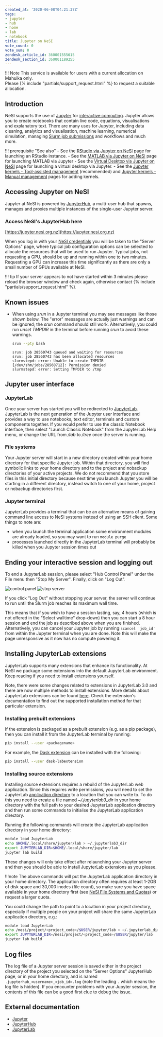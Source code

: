```yaml
---
created_at: '2020-06-08T04:21:37Z'
tags:
- jupyter
- hub
- home
- lab
- notebook
title: Jupyter on NeSI
vote_count: 0
vote_sum: 0
zendesk_article_id: 360001555615
zendesk_section_id: 360001189255
---
```


!!! Note
     This service is available for users with a current allocation on
     Mahuika only.  
     Please {% include "partials/support_request.html" %} to request a suitable
     allocation.

## Introduction

NeSI supports the use of [Jupyter](https://jupyter.org/) for
[interactive computing](../Running_Jobs_on_Maui_and_Mahuika/Slurm_Interactive_Sessions.md).
Jupyter allows you to create notebooks that contain live code,
equations, visualisations and explanatory text. There are many uses for
Jupyter, including data cleaning, analytics and visualisation, machine
learning, numerical simulation, managing [Slurm job
submissions](../../Getting_Started/Next_Steps/Submitting_your_first_job.md)
and workflows and much more.

!!! prerequisite "See also"
     -   See the [RStudio via Jupyter on NeSI](./RStudio_via_Jupyter_on_NeSI.md)
         page for launching an RStudio instance.
     -   See the [MATLAB via Jupyter on NeSI](./MATLAB_via_Jupyter_on_NeSI.md)
         page for launching MATLAB via Jupyter
     -   See the [Virtual Desktop via Jupyter on NeSI](./Virtual_Desktop_via_Jupyter_on_NeSI.md)
         page for launching a virtual desktop via Jupyter.
     -   See the [Jupyter kernels - Tool-assisted management](./Jupyter_kernels_Tool_assisted_management.md)
         (recommended) and [Jupyter kernels - Manual management](./Jupyter_kernels_Manual_management.md)
         pages for adding kernels.

## Accessing Jupyter on NeSI

Jupyter at NeSI is powered by [JupyterHub](https://jupyter.org/hub), a
multi-user hub that spawns, manages and proxies multiple instances of
the single-user Jupyter server.

### Access NeSI's JupyterHub here

[https://jupyter.nesi.org.nz](https://jupyter.nesi.org.nz)

When you log in with your [NeSI credentials](../../Scientific_Computing/Getting_Started/Accessing_the_HPCs/Setting_Up_and_Resetting_Your_Password.md)
you will be taken to the "Server Options" page, where typical job
configuration options can be selected to allocate the resources that
will be used to run Jupyter. Typical jobs, not requesting a GPU, should
be up and running within one to two minutes. Requesting a GPU can
increase this time significantly as there are only a small number of
GPUs available at NeSI.

!!! tip
     If your server appears to not have started within 3 minutes please
     reload the browser window and check again, otherwise contact
      {% include "partials/support_request.html" %}.

## Known issues

- When using *srun* in a Jupyter terminal you may see messages like
    those shown below. The "error" messages are actually just warnings
    and can be ignored; the *srun* command should still work.
    Alternatively, you could run *unset TMPDIR* in the terminal before
    running *srun* to avoid these warnings.

    ``` sh
    srun --pty bash
    ```

    ```out
    srun: job 28560743 queued and waiting for resources
    srun: job 28560743 has been allocated resources
    slurmstepd: error: Unable to create TMPDIR [/dev/shm/jobs/28560712]: Permission denied
    slurmstepd: error: Setting TMPDIR to /tmp
    ```

## Jupyter user interface

### JupyterLab

Once your server has started you will be redirected to
[JupyterLab](https://jupyterlab.readthedocs.io/en/stable/). JupyterLab
is the next generation of the Jupyter user interface and provides a way
to use notebooks, text editor, terminals and custom components together.
If you would prefer to use the classic Notebook interface, then select
"Launch Classic Notebook" from the JupyterLab Help menu, or change the
URL from */lab* to */tree* once the server is running.

### File systems

Your Jupyter server will start in a new directory created within your
home directory for that specific Jupyter job. Within that directory, you
will find symbolic links to your home directory and to the project and
nobackup directories of your active projects. We do not recommend that
you store files in this initial directory because next time you launch
Jupyter you will be starting in a different directory, instead switch to
one of your home, project or nobackup directories first.

### Jupyter terminal

JupyterLab provides a terminal that can be an alternative means of
gaining command line access to NeSI systems instead of using an SSH
client. Some things to note are:

- when you launch the terminal application some environment modules
    are already loaded, so you may want to run `module purge`
- processes launched directly in the JupyterLab terminal will probably
    be killed when you Jupyter session times out

## Ending your interactive session and logging out

To end a JupyterLab session, please select "Hub Control Panel" under the
File menu then "Stop My Server". Finally, click on "Log Out".

![control panel](../../../assets/images/Jupyter_on_NeSI.png)
![stop server](../../../assets/images/Jupyter_on_NeSI_0.png)

If you click "Log Out" without stopping your server, the server will
continue to run until the Slurm job reaches its maximum wall time.

This means that if you wish to have a session lasting, say, 4 hours
(which is not offered in the "Select walltime" drop-down) then you can
start a 8 hour session and end the job as described above when you are
finished. Alternatively, you can cancel your Jupyter job by running
`scancel 'job_id'` from within the Jupyter terminal when you are done.
Note this will make the page unresponsive as it now has no compute
powering it.

## Installing JupyterLab extensions

JupyterLab supports many extensions that enhance its functionality. At
NeSI we package some extensions into the default JupyterLab environment.
Keep reading if you need to install extensions yourself.

Note, there were some changes related to extensions in JupyterLab 3.0
and there are now multiple methods to install extensions. More details
about JupyterLab extensions can be found
[here](https://jupyterlab.readthedocs.io/en/stable/user/extensions.html).
Check the extension's documentation to find out the supported
installation method for that particular extension.

### Installing prebuilt extensions 

If the extension is packaged as a prebuilt extension (e.g. as a pip
package), then you can install it from the JupyterLab terminal by
running:

``` sh
pip install --user <packagename>
```

For example, the [Dask
extension](https://github.com/dask/dask-labextension#jupyterlab-30-or-greater)
can be installed with the following:

``` sh
pip install --user dask-labextension
```

### Installing source extensions

Installing source extensions requires a rebuild of the JupyterLab web
application. Since this requires write permissions, you will need to set
the JupyterLab [application directory](https://jupyterlab.readthedocs.io/en/stable/user/extensions.html#advanced-usage)
to a location that you can write to. To do this you need to create a
file named *~/.jupyterlab3\_dir* in your home directory with the full
path to your desired JupyterLab application directory and then run some
commands to initialise the JupyterLab application directory.

Running the following commands will create the JupyterLab application
directory in your home directory:

``` sh
module load JupyterLab
echo $HOME/.local/share/jupyter/lab > ~/.jupyterlab3_dir
export JUPYTERLAB_DIR=$HOME/.local/share/jupyter/lab
jupyter lab build
```

These changes will only take effect after relaunching your Jupyter
server and then you should be able to install JupyterLab extensions as
you please.

!!!note
     The above commands will put the JupyterLab application directory in
     your home directory. The application directory often requires at least
     1-2GB of disk space and 30,000 inodes (file count), so make sure you
     have space available in your home directory first (see
     [NeSI File Systems and Quotas](../../Storage/File_Systems_and_Quotas/NeSI_File_Systems_and_Quotas.md))
     or request a larger quota.

You could change the path to point to a location in your project
directory, especially if multiple people on your project will share the
same JupyterLab application directory, e.g.:

``` sh
module load JupyterLab
echo /nesi/project/<project_code>/$USER/jupyter/lab > ~/.jupyterlab_dir
export JUPYTERLAB_DIR=/nesi/project/<project_code>/$USER/jupyter/lab
jupyter lab build
```

## Log files

The log file of a Jupyter server session is saved either in the project
directory of the project you selected on the "Server Options" JupyterHub
page, or in your home directory, and is named
`.jupyterhub_<username>_<job_id>.log` (note the leading `.` which means
the log file is hidden). If you encounter problems with your Jupyter
session, the contents of this file can be a good first clue to debug the
issue.

## External documentation

- [Jupyter](https://jupyter.readthedocs.io/en/latest/)
- [JupyterHub](https://jupyterhub.readthedocs.io/en/stable/)
- [JupyterLab](https://jupyterlab.readthedocs.io/en/stable/)

